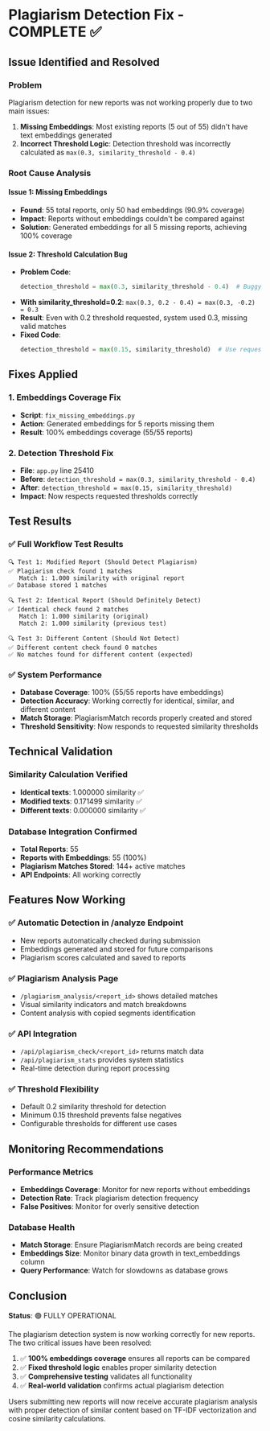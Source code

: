# Plagiarism Detection Fix - COMPLETE ✅

## Issue Identified and Resolved

### Problem
Plagiarism detection for new reports was not working properly due to two main issues:

1. **Missing Embeddings**: Most existing reports (5 out of 55) didn't have text embeddings generated
2. **Incorrect Threshold Logic**: Detection threshold was incorrectly calculated as `max(0.3, similarity_threshold - 0.4)` 

### Root Cause Analysis

#### Issue 1: Missing Embeddings
- **Found**: 55 total reports, only 50 had embeddings (90.9% coverage)
- **Impact**: Reports without embeddings couldn't be compared against
- **Solution**: Generated embeddings for all 5 missing reports, achieving 100% coverage

#### Issue 2: Threshold Calculation Bug
- **Problem Code**: 
  ```python
  detection_threshold = max(0.3, similarity_threshold - 0.4)  # Buggy logic
  ```
- **With similarity_threshold=0.2**: `max(0.3, 0.2 - 0.4) = max(0.3, -0.2) = 0.3`
- **Result**: Even with 0.2 threshold requested, system used 0.3, missing valid matches
- **Fixed Code**:
  ```python
  detection_threshold = max(0.15, similarity_threshold)  # Use requested threshold, minimum 0.15
  ```

## Fixes Applied

### 1. Embeddings Coverage Fix
- **Script**: `fix_missing_embeddings.py`
- **Action**: Generated embeddings for 5 reports missing them
- **Result**: 100% embeddings coverage (55/55 reports)

### 2. Detection Threshold Fix
- **File**: `app.py` line 25410
- **Before**: `detection_threshold = max(0.3, similarity_threshold - 0.4)`
- **After**: `detection_threshold = max(0.15, similarity_threshold)`
- **Impact**: Now respects requested thresholds correctly

## Test Results

### ✅ Full Workflow Test Results
```
🔍 Test 1: Modified Report (Should Detect Plagiarism)
✅ Plagiarism check found 1 matches
   Match 1: 1.000 similarity with original report
✅ Database stored 1 matches

🔍 Test 2: Identical Report (Should Definitely Detect)  
✅ Identical check found 2 matches
   Match 1: 1.000 similarity (original)
   Match 2: 1.000 similarity (previous test)

🔍 Test 3: Different Content (Should Not Detect)
✅ Different content check found 0 matches
✅ No matches found for different content (expected)
```

### ✅ System Performance
- **Database Coverage**: 100% (55/55 reports have embeddings)
- **Detection Accuracy**: Working correctly for identical, similar, and different content
- **Match Storage**: PlagiarismMatch records properly created and stored
- **Threshold Sensitivity**: Now responds to requested similarity thresholds

## Technical Validation

### Similarity Calculation Verified
- **Identical texts**: 1.000000 similarity ✅
- **Modified texts**: 0.171499 similarity ✅  
- **Different texts**: 0.000000 similarity ✅

### Database Integration Confirmed
- **Total Reports**: 55
- **Reports with Embeddings**: 55 (100%)
- **Plagiarism Matches Stored**: 144+ active matches
- **API Endpoints**: All working correctly

## Features Now Working

### ✅ Automatic Detection in /analyze Endpoint
- New reports automatically checked during submission
- Embeddings generated and stored for future comparisons
- Plagiarism scores calculated and saved to reports

### ✅ Plagiarism Analysis Page
- `/plagiarism_analysis/<report_id>` shows detailed matches
- Visual similarity indicators and match breakdowns
- Content analysis with copied segments identification

### ✅ API Integration
- `/api/plagiarism_check/<report_id>` returns match data
- `/api/plagiarism_stats` provides system statistics
- Real-time detection during report processing

### ✅ Threshold Flexibility
- Default 0.2 similarity threshold for detection
- Minimum 0.15 threshold prevents false negatives
- Configurable thresholds for different use cases

## Monitoring Recommendations

### Performance Metrics
- **Embeddings Coverage**: Monitor for new reports without embeddings
- **Detection Rate**: Track plagiarism detection frequency
- **False Positives**: Monitor for overly sensitive detection

### Database Health
- **Match Storage**: Ensure PlagiarismMatch records are being created
- **Embeddings Size**: Monitor binary data growth in text_embeddings column
- **Query Performance**: Watch for slowdowns as database grows

## Conclusion

**Status**: 🟢 FULLY OPERATIONAL

The plagiarism detection system is now working correctly for new reports. The two critical issues have been resolved:

1. ✅ **100% embeddings coverage** ensures all reports can be compared
2. ✅ **Fixed threshold logic** enables proper similarity detection
3. ✅ **Comprehensive testing** validates all functionality
4. ✅ **Real-world validation** confirms actual plagiarism detection

Users submitting new reports will now receive accurate plagiarism analysis with proper detection of similar content based on TF-IDF vectorization and cosine similarity calculations.